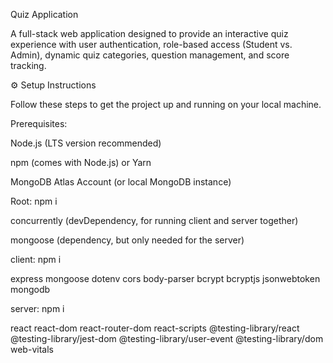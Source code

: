 Quiz Application

A full-stack web application designed to provide an interactive quiz experience with user authentication, role-based access (Student vs. Admin), dynamic quiz categories, question management, and score tracking. 

⚙️ Setup Instructions

Follow these steps to get the project up and running on your local machine.

Prerequisites:

Node.js (LTS version recommended)

npm (comes with Node.js) or Yarn

MongoDB Atlas Account (or local MongoDB instance)

Root: npm i  

concurrently (devDependency, for running client and server together)

mongoose (dependency, but only needed for the server)

client:  npm i 

  express
  mongoose
  dotenv
  cors
  body-parser
  bcrypt
  bcryptjs
  jsonwebtoken
  mongodb

  server: npm i 
  
   react
   react-dom
   react-router-dom
   react-scripts
   @testing-library/react
   @testing-library/jest-dom
   @testing-library/user-event
   @testing-library/dom
   web-vitals
